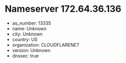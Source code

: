 # Nameserver 172.64.36.136

* as_number: 13335
* name: Unknown
* city: Unknown
* country: US
* organization: CLOUDFLARENET
* version: Unknown
* dnssec: true
